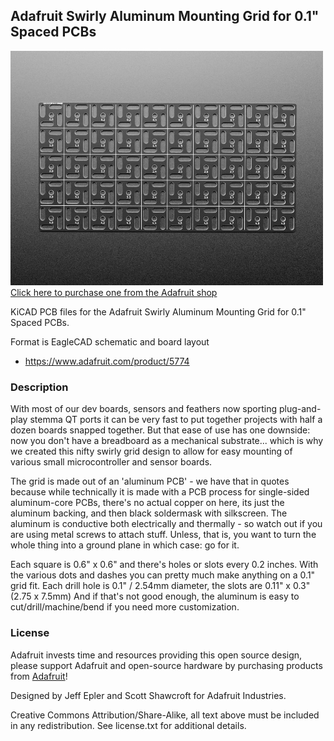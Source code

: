 ## Adafruit Swirly Aluminum Mounting Grid for 0.1" Spaced PCBs

<a href="http://www.adafruit.com/products/5774"><img src="assets/5774.jpg?raw=true" width="500px"><br/>
Click here to purchase one from the Adafruit shop</a>

KiCAD PCB files for the Adafruit Swirly Aluminum Mounting Grid for 0.1" Spaced PCBs. 

Format is EagleCAD schematic and board layout
* https://www.adafruit.com/product/5774

### Description

With most of our dev boards, sensors and feathers now sporting plug-and-play stemma QT ports it can be very fast to put together projects with half a dozen boards snapped together. But that ease of use has one downside: now you don't have a breadboard as a mechanical substrate... which is why we created this nifty swirly grid design to allow for easy mounting of various small microcontroller and sensor boards.

The grid is made out of an 'aluminum PCB' - we have that in quotes because while technically it is made with a PCB process for single-sided aluminum-core PCBs, there's no actual copper on here, its just the aluminum backing, and then black soldermask with silkscreen. The aluminum is conductive both electrically and thermally - so watch out if you are using metal screws to attach stuff. Unless, that is, you want to turn the whole thing into a ground plane in which case: go for it.

Each square is 0.6" x 0.6" and there's holes or slots every 0.2 inches. With the various dots and dashes you can pretty much make anything on a 0.1" grid fit. Each drill hole is 0.1" / 2.54mm diameter, the slots are 0.11" x 0.3" (2.75 x 7.5mm)  And if that's not good enough, the aluminum is easy to cut/drill/machine/bend if you need more customization.

### License

Adafruit invests time and resources providing this open source design, please support Adafruit and open-source hardware by purchasing products from [Adafruit](https://www.adafruit.com)!

Designed by Jeff Epler and Scott Shawcroft for Adafruit Industries.

Creative Commons Attribution/Share-Alike, all text above must be included in any redistribution. 
See license.txt for additional details.
